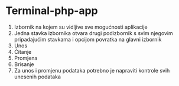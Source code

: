 # Terminal-php-app
1. Izbornik na kojem su vidljive sve mogućnosti aplikacije
2. Jedna stavka izbornika otvara drugi podizbornik s svim njegovim pripadajućim stavkama i opcijom povratka na glavni izbornik
4. Unos 
5. Čitanje 
6. Promjena  
7. Brisanje 
8. Za unos i promjenu podataka potrebno je napraviti kontrole svih unesenih podataka
